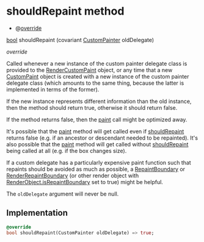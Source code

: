 


# shouldRepaint method







- @[override](https://api.flutter.dev/flutter/dart-core/override-constant.html)

[bool](https://api.flutter.dev/flutter/dart-core/bool-class.html) shouldRepaint
(covariant [CustomPainter](https://api.flutter.dev/flutter/rendering/CustomPainter-class.html) oldDelegate)

_override_



<p>Called whenever a new instance of the custom painter delegate class is
provided to the <a href="https://api.flutter.dev/flutter/rendering/RenderCustomPaint-class.html">RenderCustomPaint</a> object, or any time that a new
<a href="https://api.flutter.dev/flutter/widgets/CustomPaint-class.html">CustomPaint</a> object is created with a new instance of the custom painter
delegate class (which amounts to the same thing, because the latter is
implemented in terms of the former).</p>
<p>If the new instance represents different information than the old
instance, then the method should return true, otherwise it should return
false.</p>
<p>If the method returns false, then the <a href="../../components_arc/ThumbPainter/paint.md">paint</a> call might be optimized
away.</p>
<p>It's possible that the <a href="../../components_arc/ThumbPainter/paint.md">paint</a> method will get called even if
<a href="../../components_arc/ThumbPainter/shouldRepaint.md">shouldRepaint</a> returns false (e.g. if an ancestor or descendant needed to
be repainted). It's also possible that the <a href="../../components_arc/ThumbPainter/paint.md">paint</a> method will get called
without <a href="../../components_arc/ThumbPainter/shouldRepaint.md">shouldRepaint</a> being called at all (e.g. if the box changes
size).</p>
<p>If a custom delegate has a particularly expensive paint function such that
repaints should be avoided as much as possible, a <a href="https://api.flutter.dev/flutter/widgets/RepaintBoundary-class.html">RepaintBoundary</a> or
<a href="https://api.flutter.dev/flutter/rendering/RenderRepaintBoundary-class.html">RenderRepaintBoundary</a> (or other render object with
<a href="https://api.flutter.dev/flutter/rendering/RenderObject/isRepaintBoundary.html">RenderObject.isRepaintBoundary</a> set to true) might be helpful.</p>
<p>The <code>oldDelegate</code> argument will never be null.</p>



## Implementation

```dart
@override
bool shouldRepaint(CustomPainter oldDelegate) => true;
```







